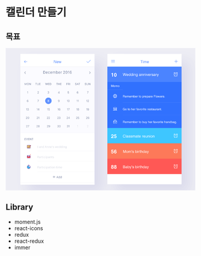 # 캘린더 만들기

## 목표 
![목표 이미지](./doc/ideal.png)

## Library 

- moment.js
- react-icons
- redux
- react-redux
- immer


